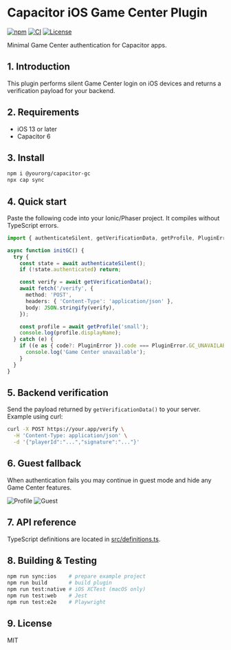 # Capacitor iOS Game Center Plugin

[![npm](https://img.shields.io/npm/v/@yourorg/capacitor-gc)](https://www.npmjs.com/package/@yourorg/capacitor-gc)
[![CI](https://github.com/yourorg/capacitor-ios-game-center/actions/workflows/ci.yml/badge.svg?branch=main)](https://github.com/yourorg/capacitor-ios-game-center/actions/workflows/ci.yml)
[![License](https://img.shields.io/npm/l/@yourorg/capacitor-gc)](LICENSE)

Minimal Game Center authentication for Capacitor apps.

## 1. Introduction
This plugin performs silent Game Center login on iOS devices and returns a verification payload for your backend.

## 2. Requirements
- iOS 13 or later
- Capacitor 6

## 3. Install
```bash
npm i @yourorg/capacitor-gc
npx cap sync
```

## 4. Quick start
Paste the following code into your Ionic/Phaser project. It compiles without TypeScript errors.

```ts
import { authenticateSilent, getVerificationData, getProfile, PluginError } from '@yourorg/capacitor-gc';

async function initGC() {
  try {
    const state = await authenticateSilent();
    if (!state.authenticated) return;

    const verify = await getVerificationData();
    await fetch('/verify', {
      method: 'POST',
      headers: { 'Content-Type': 'application/json' },
      body: JSON.stringify(verify),
    });

    const profile = await getProfile('small');
    console.log(profile.displayName);
  } catch (e) {
    if ((e as { code?: PluginError }).code === PluginError.GC_UNAVAILABLE) {
      console.log('Game Center unavailable');
    }
  }
}
```

## 5. Backend verification
Send the payload returned by `getVerificationData()` to your server. Example using curl:

```bash
curl -X POST https://your.app/verify \
  -H 'Content-Type: application/json' \
  -d '{"playerId":"...","signature":"..."}'
```

## 6. Guest fallback
When authentication fails you may continue in guest mode and hide any Game Center features.

![Profile](docs/profile_success.png)
![Guest](docs/guest_mode.png)

## 7. API reference
TypeScript definitions are located in [src/definitions.ts](src/definitions.ts).

## 8. Building & Testing
```bash
npm run sync:ios    # prepare example project
npm run build       # build plugin
npm run test:native # iOS XCTest (macOS only)
npm run test:web    # Jest
npm run test:e2e    # Playwright
```

## 9. License
MIT

